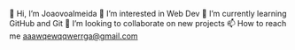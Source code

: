 👋 Hi, I’m Joaovoalmeida
👀 I’m interested in Web Dev
🌱 I’m currently learning GitHub and Git
💞️ I’m looking to collaborate on new projects
📫 How to reach me aaawqewqqwerrga@gmail.com

<!---
Joao/Joao is a ✨ special ✨ repository because its README.md (this file) appears on your GitHub profile.
You can click the Preview link to take a look at your changes.
--->
